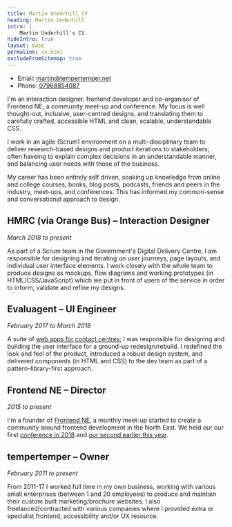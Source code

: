 ```yaml
---
title: Martin Underhill CV
heading: Martin Underhill
intro: |
    Martin Underhill's CV.
hideIntro: true
layout: base
permalink: cv.html
excludeFromSitemap: true
---
```


- Email: [martin@tempertemper.net](mailto:martin@tempertemper.net)
- Phone: [07968854087](tel:00447968854087)

I'm an interaction designer, frontend developer and co-organiser of Frontend NE, a community meet-up and conference. My focus is well thought-out, inclusive, user-centred designs, and translating them to carefully crafted, accessible HTML and clean, scalable, understandable CSS.

I work in an agile (Scrum) environment on a multi-disciplinary team to deliver research-based designs and product iterations to stakeholders; often haveing to explain complex decisions in an understandable manner, and balancing user needs with those of the business.

My career has been entirely self driven, soaking up knowledge from online and college courses, books, blog posts, podcasts, friends and peers in the industry, meet-ups, and conferences. This has informed my common-sense and conversational approach to design.


## HMRC (via Orange Bus) – Interaction Designer
<i>March 2018 to present</i>

As part of a Scrum team in the Government's Digital Delivery Centre, I am responsible for designing and iterating on user journeys, page layouts, and individual user interface elements. I work closely with the whole team to produce designs as mockups, flow diagrams and working prototypes (in HTML/CSS/JavaScript) which we put in front of users of the service in order to inform, validate and refine my designs.

## Evaluagent – UI Engineer
<i>February 2017 to March 2018</i>

A suite of [web apps for contact centres](https://www.evaluagent.com); I was responsible for designing and building the user interface for a ground-up redesign/rebuild. I redefined the look and feel of the product, introduced a robust design system, and delivered components (in HTML and CSS) to the dev team as part of a pattern-library-first approach.

## Frontend NE – Director
<i>2015 to present</i>

I'm a founder of [Frontend NE](https://frontendne.co.uk), a monthly meet-up started to create a community around frontend development in the North East. We held our our first [conference in 2018](https://2018.frontendne.co.uk) and [our second earlier this year](https://2019.frontendne.co.uk).

## tempertemper – Owner
<i>February 2011 to present</i>

From 2011-17 I worked full time in my own business, working with various small enterprises (between 1 and 20 employees) to produce and maintain their custom built marketing/brochure websites. I also freelanced/contracted with various companies where I provided extra or specialist frontend, accessibility and/or UX resource.
